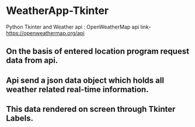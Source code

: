 # WeatherApp-Tkinter
Python Tkinter and Weather api : OpenWeatherMap
api link- https://openweathermap.org/api

## On the basis of entered location program request data from api.
## Api send a json data object which holds all weather related real-time information.
## This data rendered on screen through Tkinter Labels.

